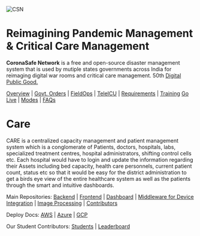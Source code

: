 ![CSN](https://github.com/coronasafe/.github/raw/045948e1198fda5fbbb4e2f9d4ed9b5401fd87f0/profile/assets/war_room.png)

# Reimagining Pandemic Management & Critical Care Management

**CoronaSafe Network** is a free and open-source disaster management system that is used by mutiple states governments across India for reimaging digital war rooms and critical care management. 50th [Digital Public Good.](https://digitalpublicgoods.net/)

[Overview](https://coronasafe.network/) |
[Govt. Orders](https://coronasafe.network/government-orders) | 
[FieldOps](https://coronasafe.network/fieldops) |
[TeleICU](https://coronasafe.network/teleicu) |
[Requirements](https://coronasafe.network/requirements) |
[Training](https://coronasafe.network/training)
[Go Live](https://coronasafe.network/go-live) |
[Modes](https://coronasafe.network/modes) |
[FAQs](https://coronasafe.network/faqs)


# Care 
CARE is a centralized capacity management and patient management system which is a conglomerate of Patients, doctors, hospitals, labs, specialized treatment centres, hospital administrators, shifting control cells etc. Each hospital would have to login and update the information regarding their Assets including bed capacity, health care personnels, current patient count, status etc so that it would be easy for the district administration to get a birds eye view of the entire healthcare system as well as the patients through the smart and intuitive dashboards. 

Main Repositories: [Backend](https://github.com/coronasafe/care) |
[Frontend](https://github.com/coronasafe/care_fe) |
[Dashboard](https://github.com/coronasafe/care_dashboard) |
[Middleware for Device Integration](https://github.com/coronasafe/teleicu_middleware) |
[Image Processing](https://github.com/coronasafe/care_ocr) |
[Contributors](https://github.com/coronasafe/leaderboard)

Deploy Docs: [AWS](https://deploydocs.coronasafe.network/cloud-deployment-overview/aws) | [Azure](https://deploydocs.coronasafe.network/cloud-deployment-overview/azure) | [GCP](https://deploydocs.coronasafe.network/cloud-deployment-overview/gcp)

Our Student Contributors: [Students](https://contributors.coronasafe.network/) | [Leaderboard](https://contributors.coronasafe.network/leaderboard)
